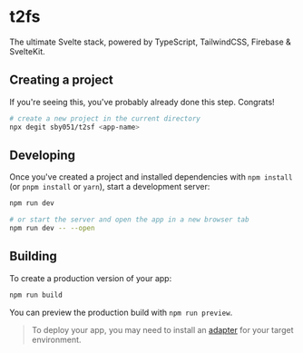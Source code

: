 # t2fs

The ultimate Svelte stack, powered by TypeScript, TailwindCSS, Firebase & SvelteKit.

## Creating a project

If you're seeing this, you've probably already done this step. Congrats!

```bash
# create a new project in the current directory
npx degit sby051/t2sf <app-name>
```

## Developing

Once you've created a project and installed dependencies with `npm install` (or `pnpm install` or `yarn`), start a development server:

```bash
npm run dev

# or start the server and open the app in a new browser tab
npm run dev -- --open
```

## Building

To create a production version of your app:

```bash
npm run build
```

You can preview the production build with `npm run preview`.

> To deploy your app, you may need to install an [adapter](https://kit.svelte.dev/docs/adapters) for your target environment.
